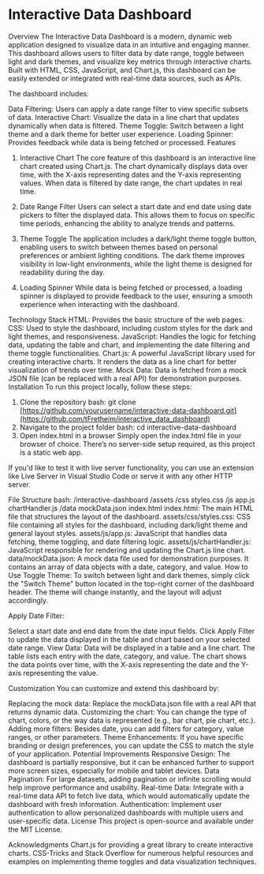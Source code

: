 # Interactive Data Dashboard
Overview
The Interactive Data Dashboard is a modern, dynamic web application designed to visualize data in an intuitive and engaging manner. This dashboard allows users to filter data by date range, toggle between light and dark themes, and visualize key metrics through interactive charts. Built with HTML, CSS, JavaScript, and Chart.js, this dashboard can be easily extended or integrated with real-time data sources, such as APIs.

The dashboard includes:

Data Filtering: Users can apply a date range filter to view specific subsets of data.
Interactive Chart: Visualize the data in a line chart that updates dynamically when data is filtered.
Theme Toggle: Switch between a light theme and a dark theme for better user experience.
Loading Spinner: Provides feedback while data is being fetched or processed.
Features
1. Interactive Chart
The core feature of this dashboard is an interactive line chart created using Chart.js. The chart dynamically displays data over time, with the X-axis representing dates and the Y-axis representing values. When data is filtered by date range, the chart updates in real time.

2. Date Range Filter
Users can select a start date and end date using date pickers to filter the displayed data. This allows them to focus on specific time periods, enhancing the ability to analyze trends and patterns.

3. Theme Toggle
The application includes a dark/light theme toggle button, enabling users to switch between themes based on personal preferences or ambient lighting conditions. The dark theme improves visibility in low-light environments, while the light theme is designed for readability during the day.

4. Loading Spinner
While data is being fetched or processed, a loading spinner is displayed to provide feedback to the user, ensuring a smooth experience when interacting with the dashboard.

Technology Stack
HTML: Provides the basic structure of the web pages.
CSS: Used to style the dashboard, including custom styles for the dark and light themes, and responsiveness.
JavaScript: Handles the logic for fetching data, updating the table and chart, and implementing the date filtering and theme toggle functionalities.
Chart.js: A powerful JavaScript library used for creating interactive charts. It renders the data as a line chart for better visualization of trends over time.
Mock Data: Data is fetched from a mock JSON file (can be replaced with a real API) for demonstration purposes.
Installation
To run this project locally, follow these steps:

1. Clone the repository
bash:
git clone [https://github.com/yourusername/interactive-data-dashboard.git](https://github.com/tFretheim/interactive_data_dashboard)
2. Navigate to the project folder
bash:
cd interactive-data-dashboard
3. Open index.html in a browser
Simply open the index.html file in your browser of choice. There’s no server-side setup required, as this project is a static web app.

If you'd like to test it with live server functionality, you can use an extension like Live Server in Visual Studio Code or serve it with any other HTTP server.

File Structure
bash:
/interactive-dashboard
  /assets
    /css
      styles.css
    /js
      app.js
      chartHandler.js
  /data
    mockData.json
  index.html
index.html: The main HTML file that structures the layout of the dashboard.
assets/css/styles.css: CSS file containing all styles for the dashboard, including dark/light theme and general layout styles.
assets/js/app.js: JavaScript that handles data fetching, theme toggling, and date filtering logic.
assets/js/chartHandler.js: JavaScript responsible for rendering and updating the Chart.js line chart.
data/mockData.json: A mock data file used for demonstration purposes. It contains an array of data objects with a date, category, and value.
How to Use
Toggle Theme: To switch between light and dark themes, simply click the "Switch Theme" button located in the top-right corner of the dashboard header. The theme will change instantly, and the layout will adjust accordingly.

Apply Date Filter:

Select a start date and end date from the date input fields.
Click Apply Filter to update the data displayed in the table and chart based on your selected date range.
View Data: Data will be displayed in a table and a line chart. The table lists each entry with the date, category, and value. The chart shows the data points over time, with the X-axis representing the date and the Y-axis representing the value.

Customization
You can customize and extend this dashboard by:

Replacing the mock data: Replace the mockData.json file with a real API that returns dynamic data.
Customizing the chart: You can change the type of chart, colors, or the way data is represented (e.g., bar chart, pie chart, etc.).
Adding more filters: Besides date, you can add filters for category, value ranges, or other parameters.
Theme Enhancements: If you have specific branding or design preferences, you can update the CSS to match the style of your application.
Potential Improvements
Responsive Design: The dashboard is partially responsive, but it can be enhanced further to support more screen sizes, especially for mobile and tablet devices.
Data Pagination: For large datasets, adding pagination or infinite scrolling would help improve performance and usability.
Real-time Data: Integrate with a real-time data API to fetch live data, which would automatically update the dashboard with fresh information.
Authentication: Implement user authentication to allow personalized dashboards with multiple users and user-specific data.
License
This project is open-source and available under the MIT License.

Acknowledgments
Chart.js for providing a great library to create interactive charts.
CSS-Tricks and Stack Overflow for numerous helpful resources and examples on implementing theme toggles and data visualization techniques.
